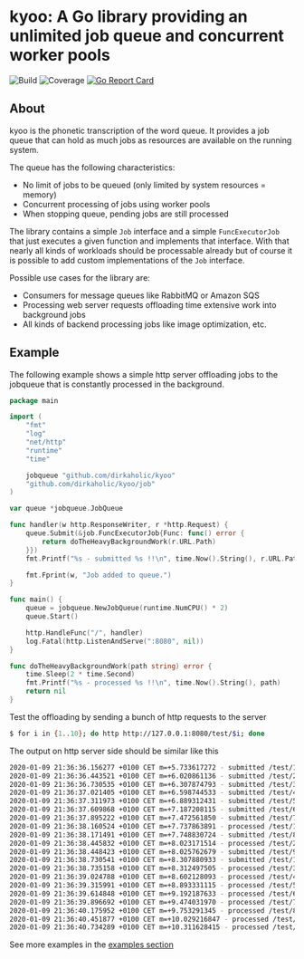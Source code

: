 # kyoo: A Go library providing an unlimited job queue and concurrent worker pools

![Build](https://gitlab.com/dirkaholic/kyoo/badges/master/pipeline.svg) ![Coverage](https://gitlab.com/dirkaholic/kyoo/badges/master/coverage.svg) [![Go Report Card](https://goreportcard.com/badge/github.com/dirkaholic/kyoo)](https://goreportcard.com/report/github.com/dirkaholic/kyoo)

## About

kyoo is the phonetic transcription of the word queue. It provides a job queue that can hold as much jobs as
resources are available on the running system.

The queue has the following characteristics:
* No limit of jobs to be queued (only limited by system resources = memory)
* Concurrent processing of jobs using worker pools
* When stopping queue, pending jobs are still processed

The library contains a simple `Job` interface and a simple `FuncExecutorJob` that
just executes a given function and implements that interface. With that nearly all
kinds of workloads should be processable already but of course it is possible to add
custom implementations of the `Job` interface.

Possible use cases for the library are:
* Consumers for message queues like RabbitMQ or Amazon SQS
* Processing web server requests offloading time extensive work into background jobs
* All kinds of backend processing jobs like image optimization, etc.

## Example

The following example shows a simple http server offloading jobs to the jobqueue that is constantly
processed in the background.

```go
package main

import (
	"fmt"
	"log"
	"net/http"
	"runtime"
	"time"

	jobqueue "github.com/dirkaholic/kyoo"
	"github.com/dirkaholic/kyoo/job"
)

var queue *jobqueue.JobQueue

func handler(w http.ResponseWriter, r *http.Request) {
	queue.Submit(&job.FuncExecutorJob{Func: func() error {
		return doTheHeavyBackgroundWork(r.URL.Path)
	}})
	fmt.Printf("%s - submitted %s !!\n", time.Now().String(), r.URL.Path)

	fmt.Fprint(w, "Job added to queue.")
}

func main() {
	queue = jobqueue.NewJobQueue(runtime.NumCPU() * 2)
	queue.Start()

	http.HandleFunc("/", handler)
	log.Fatal(http.ListenAndServe(":8080", nil))
}

func doTheHeavyBackgroundWork(path string) error {
	time.Sleep(2 * time.Second)
	fmt.Printf("%s - processed %s !!\n", time.Now().String(), path)
	return nil
}
```

Test the offloading by sending a bunch of http requests to the server 

```bash
$ for i in {1..10}; do http http://127.0.0.1:8080/test/$i; done
````

The output on http server side should be similar like this

```bash
2020-01-09 21:36:36.156277 +0100 CET m=+5.733617272 - submitted /test/1 !!
2020-01-09 21:36:36.443521 +0100 CET m=+6.020861136 - submitted /test/2 !!
2020-01-09 21:36:36.730535 +0100 CET m=+6.307874793 - submitted /test/3 !!
2020-01-09 21:36:37.021405 +0100 CET m=+6.598744533 - submitted /test/4 !!
2020-01-09 21:36:37.311973 +0100 CET m=+6.889312431 - submitted /test/5 !!
2020-01-09 21:36:37.609868 +0100 CET m=+7.187208115 - submitted /test/6 !!
2020-01-09 21:36:37.895222 +0100 CET m=+7.472561850 - submitted /test/7 !!
2020-01-09 21:36:38.160524 +0100 CET m=+7.737863891 - processed /test/1 !!
2020-01-09 21:36:38.171491 +0100 CET m=+7.748830724 - submitted /test/8 !!
2020-01-09 21:36:38.445832 +0100 CET m=+8.023171514 - processed /test/2 !!
2020-01-09 21:36:38.448423 +0100 CET m=+8.025762679 - submitted /test/9 !!
2020-01-09 21:36:38.730541 +0100 CET m=+8.307880933 - submitted /test/10 !!
2020-01-09 21:36:38.735158 +0100 CET m=+8.312497505 - processed /test/3 !!
2020-01-09 21:36:39.024788 +0100 CET m=+8.602128093 - processed /test/4 !!
2020-01-09 21:36:39.315991 +0100 CET m=+8.893331115 - processed /test/5 !!
2020-01-09 21:36:39.614848 +0100 CET m=+9.192187633 - processed /test/6 !!
2020-01-09 21:36:39.896692 +0100 CET m=+9.474031970 - processed /test/7 !!
2020-01-09 21:36:40.175952 +0100 CET m=+9.753291345 - processed /test/8 !!
2020-01-09 21:36:40.451877 +0100 CET m=+10.029216847 - processed /test/9 !!
2020-01-09 21:36:40.734289 +0100 CET m=+10.311628415 - processed /test/10 !!
```

See more examples in the [examples section](examples/)
